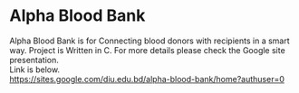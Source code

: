 # Alpha Blood Bank
Alpha Blood Bank is for Connecting blood donors with recipients in a smart way. Project is Written in C. For more details please check the Google site presentation.<br>Link is below.<br>
https://sites.google.com/diu.edu.bd/alpha-blood-bank/home?authuser=0